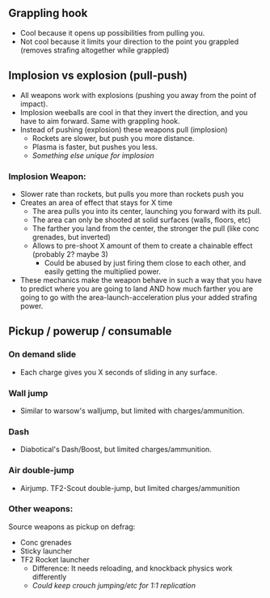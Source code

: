 ## Grappling hook
- Cool because it opens up possibilities from pulling you.
- Not cool because it limits your direction to the point you grappled (removes strafing altogether while grappled)

## Implosion vs explosion (pull-push)
- All weapons work with explosions (pushing you away from the point of impact). 
- Implosion weeballs are cool in that they invert the direction, and you have to aim forward. Same with grappling hook.
- Instead of pushing (explosion) these weapons pull (implosion)
  - Rockets are slower, but push you more distance.
  - Plasma is faster, but pushes you less.
  - _Something else unique for implosion_

### Implosion Weapon:
- Slower rate than rockets, but pulls you more than rockets push you
- Creates an area of effect that stays for X time
  - The area pulls you into its center, launching you forward with its pull.
  - The area can only be shooted at solid surfaces (walls, floors, etc)
  - The farther you land from the center, the stronger the pull (like conc grenades, but inverted)
  - Allows to pre-shoot X amount of them to create a chainable effect (probably 2? maybe 3)
    - Could be abused by just firing them close to each other, and easily getting the multiplied power.
- These mechanics make the weapon behave in such a way that you have to predict where you are going to land AND how much farther you are going to go with the area-launch-acceleration plus your added strafing power.

## Pickup / powerup / consumable
### On demand slide
- Each charge gives you X seconds of sliding in any surface.

### Wall jump
- Similar to warsow's walljump, but limited with charges/ammunition.

### Dash
- Diabotical's Dash/Boost, but limited charges/ammunition.

### Air double-jump
- Airjump. TF2-Scout double-jump, but limited charges/ammunition

### Other weapons:
Source weapons as pickup on defrag:
- Conc grenades 
- Sticky launcher
- TF2 Rocket launcher
  - Difference: It needs reloading, and knockback physics work differently
  - _Could keep crouch jumping/etc for 1:1 replication_
